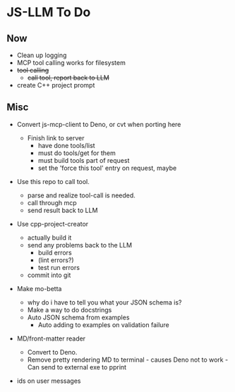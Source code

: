# JS-LLM To Do

## Now

- Clean up logging
- MCP tool calling works for filesystem
- ~~tool calling~~
  - ~~call tool, report back to LLM~~
- create C++ project prompt

## Misc

- Convert js-mcp-client to Deno, or cvt when porting here
  - Finish link to server
    - have done tools/list
    - must do tools/get for them
    - must build tools part of request
    - set the 'force this tool' entry on request, maybe
- Use this repo to call tool.
  - parse and realize tool-call is needed.
  - call through mcp
  - send result back to LLM
- Use cpp-project-creator
  - actually build it
  - send any problems back to the LLM
    - build errors
    - (lint errors?)
    - test run errors
  - commit into git

- Make mo-betta
  - why do i have to tell you what your JSON schema is?
  - Make a way to do docstrings
  - Auto JSON schema from examples
    - Auto adding to examples on validation failure

- MD/front-matter reader
  - Convert to Deno.
  - Remove pretty rendering MD to terminal - causes Deno not to work - Can send to external exe to pprint


- ids on user messages
